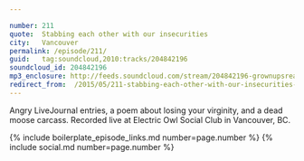 ```yaml
---

number: 211
quote:  Stabbing each other with our insecurities
city:   Vancouver
permalink: /episode/211/
guid:   tag:soundcloud,2010:tracks/204842196
soundcloud_id: 204842196
mp3_enclosure: http://feeds.soundcloud.com/stream/204842196-grownupsreadthingstheywroteaskids-s2e11.mp3
redirect_from:  /2015/05/211-stabbing-each-other-with-our-insecurities-vancouver/
---
```


Angry LiveJournal entries, a poem about losing your virginity, and a dead moose carcass. Recorded live at Electric Owl Social Club in Vancouver, BC.

{% include boilerplate_episode_links.md number=page.number %}
{% include social.md number=page.number %}